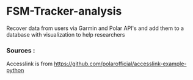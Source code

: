 # FSM-Tracker-analysis
Recover data from users via Garmin and Polar API's and add them to a database with visualization to help researchers

### Sources :
Accesslink is from https://github.com/polarofficial/accesslink-example-python
